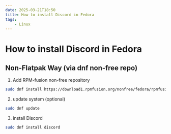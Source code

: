 ```yaml
---
date: 2025-03-21T18:50
title: How to install Discord in Fedora
tags: 
    - Linux
---
```

<!-- 2025-03-21-1850 (March 21, 2025 06:50:06 PM) -->

# How to install Discord in Fedora

## Non-Flatpak Way (via dnf non-free repo)

1. Add RPM-fusion non-free repository
```bash
sudo dnf install https://download1.rpmfusion.org/nonfree/fedora/rpmfusion-nonfree-release-$(rpm -E %fedora).noarch.rpm
```

2. update system (optional)
```bash
sudo dnf update
```

3. install Discord
```bash
sudo dnf install discord
```
